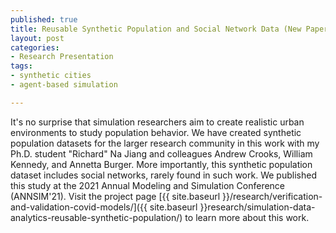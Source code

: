 ```yaml
--- 
published: true
title: Reusable Synthetic Population and Social Network Data (New Paper!) 
layout: post
categories: 
- Research Presentation
tags:
- synthetic cities
- agent-based simulation

---
```


It's no surprise that simulation researchers aim to create realistic urban environments to study population behavior. We have created synthetic population datasets for the larger research community in this work with my Ph.D. student "Richard" Na Jiang and colleagues Andrew Crooks, William Kennedy, and Annetta Burger. More importantly, this synthetic population dataset includes social networks, rarely found in such work. We published this study at the 2021 Annual Modeling and Simulation Conference (ANNSIM'21).
Visit the project page [{{ site.baseurl }}/research/verification-and-validation-covid-models/]({{ site.baseurl }}research/simulation-data-analytics-reusable-synthetic-population/) to learn more about this work.





